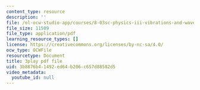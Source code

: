 ```yaml
---
content_type: resource
description: ''
file: /ol-ocw-studio-app/courses/8-03sc-physics-iii-vibrations-and-waves-fall-2016/3b8876b41492ed64b206c657d88582d5_cZAM2Co3tzo.pdf
file_size: 11509
file_type: application/pdf
learning_resource_types: []
license: https://creativecommons.org/licenses/by-nc-sa/4.0/
ocw_type: OCWFile
resourcetype: Document
title: 3play pdf file
uid: 3b8876b4-1492-ed64-b206-c657d88582d5
video_metadata:
  youtube_id: null
---
```

